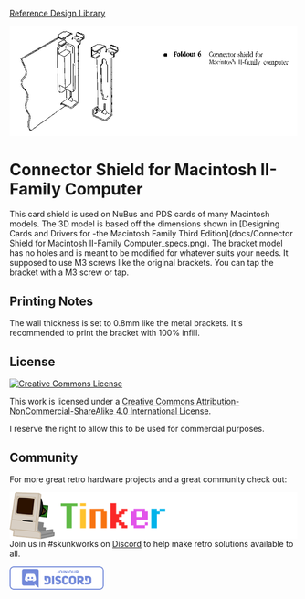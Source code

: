[Reference Design Library](../)

<img src="docs/Connector Shield for Macintosh II-Family Computer.png" alt="Mac DB15 to VGA v 1.0" />

# Connector Shield for Macintosh II-Family Computer

This card shield is used on NuBus and PDS cards of many Macintosh models. The 3D model is based off the dimensions shown in [Designing Cards and Drivers for -the Macintosh Family Third Edition](docs/Connector Shield for Macintosh II-Family Computer_specs.png). The bracket model has no holes and is meant to be modified for whatever suits your needs. It supposed to use M3 screws like the original brackets. You can tap the bracket with a M3 screw or tap.



## Printing Notes

The wall thickness is set to 0.8mm like the metal brackets. It's recommended to print the bracket with 100% infill.



## License

<a rel="license" href="http://creativecommons.org/licenses/by-nc-sa/4.0/"><img alt="Creative Commons License" style="border-width:0" src="https://i.creativecommons.org/l/by-nc-sa/4.0/88x31.png" /></a>

This work is licensed under a <a rel="license" href="http://creativecommons.org/licenses/by-nc-sa/4.0/">Creative Commons Attribution-NonCommercial-ShareAlike 4.0 International License</a>.

I reserve the right to allow this to be used for commercial purposes.



## Community

For more great retro hardware projects and a great community check out:

[<img src="../docs/tinker_different_sat_rev_600.png" alt="Tinker Different" style="float: left;" />](https://tinkerdifferent.com/)









Join us in #skunkworks on [Discord](https://discord.gg/GKcvtgU7P9) to help make retro solutions available to all.

[<img src="../docs/discordbanner.png" alt="Discord Open Retro SCSI skunkworks" style="float: left;" />](https://discord.gg/GKcvtgU7P9)





